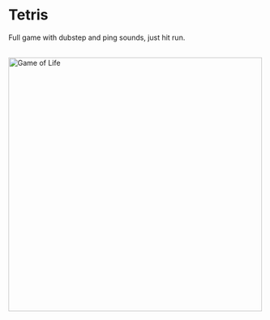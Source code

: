 <h1>Tetris</h1>

<p> Full game with dubstep and ping sounds, just hit run. </p>
<br>
<img src="https://i.imgur.com/sO2KxhA.gif" alt="Game of Life" width="500">
